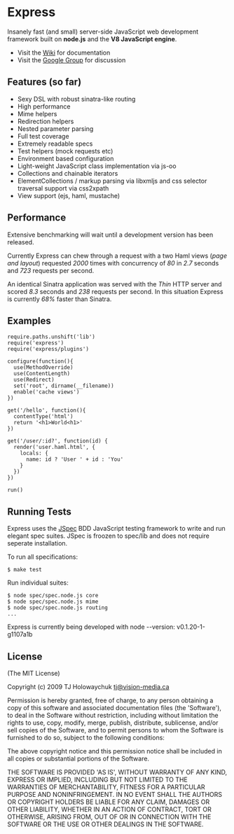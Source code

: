 
# Express
      
  Insanely fast (and small) server-side JavaScript web development framework
  built on **node.js** and the **V8 JavaScript engine**.

  * Visit the [Wiki](http://wiki.github.com/visionmedia/express) for documentation
  * Visit the [Google Group](http://groups.google.com/group/express-js) for discussion

## Features (so far)

  * Sexy DSL with robust sinatra-like routing
  * High performance
  * Mime helpers
  * Redirection helpers
  * Nested parameter parsing
  * Full test coverage
  * Extremely readable specs
  * Test helpers (mock requests etc)
  * Environment based configuration
  * Light-weight JavaScript class implementation via js-oo
  * Collections and chainable iterators
  * ElementCollections / markup parsing via libxmljs and css selector traversal support via css2xpath
  * View support (ejs, haml, mustache)

## Performance

  Extensive benchmarking will wait until a development version
  has been released. 
  
  Currently Express can chew through a request with a two Haml views (_page and layout_) 
  requested *2000* times with concurrency of *80* in *2.7* seconds and *723* 
  requests per second.
  
  An identical Sinatra application was served with the *Thin* HTTP server
  and scored *8.3* seconds and *238* requests per second. In this situation
  Express is currently *68%* faster than Sinatra.

## Examples

    require.paths.unshift('lib')
    require('express')
    require('express/plugins')
    
    configure(function(){
      use(MethodOverride)
      use(ContentLength)
      use(Redirect)
      set('root', dirname(__filename))
      enable('cache views')
    })
    
    get('/hello', function(){
      contentType('html')
      return '<h1>World<h1>'
    })
    
    get('/user/:id?', function(id) {
      render('user.haml.html', {
        locals: {
          name: id ? 'User ' + id : 'You' 
        }
      })
    })
    
    run()
  
## Running Tests

Express uses the [JSpec](http://jspec.info) BDD JavaScript testing
framework to write and run elegant spec suites. JSpec is froozen 
to spec/lib and does not require seperate installation.

To run all specifications:

    $ make test
    
Run individual suites:

    $ node spec/spec.node.js core
    $ node spec/spec.node.js mime
    $ node spec/spec.node.js routing
    ...

Express is currently being developed with node --version:
    v0.1.20-1-g1107a1b
    
## License 

(The MIT License)

Copyright (c) 2009 TJ Holowaychuk <tj@vision-media.ca>

Permission is hereby granted, free of charge, to any person obtaining
a copy of this software and associated documentation files (the
'Software'), to deal in the Software without restriction, including
without limitation the rights to use, copy, modify, merge, publish,
distribute, sublicense, and/or sell copies of the Software, and to
permit persons to whom the Software is furnished to do so, subject to
the following conditions:

The above copyright notice and this permission notice shall be
included in all copies or substantial portions of the Software.

THE SOFTWARE IS PROVIDED 'AS IS', WITHOUT WARRANTY OF ANY KIND,
EXPRESS OR IMPLIED, INCLUDING BUT NOT LIMITED TO THE WARRANTIES OF
MERCHANTABILITY, FITNESS FOR A PARTICULAR PURPOSE AND NONINFRINGEMENT.
IN NO EVENT SHALL THE AUTHORS OR COPYRIGHT HOLDERS BE LIABLE FOR ANY
CLAIM, DAMAGES OR OTHER LIABILITY, WHETHER IN AN ACTION OF CONTRACT,
TORT OR OTHERWISE, ARISING FROM, OUT OF OR IN CONNECTION WITH THE
SOFTWARE OR THE USE OR OTHER DEALINGS IN THE SOFTWARE.

